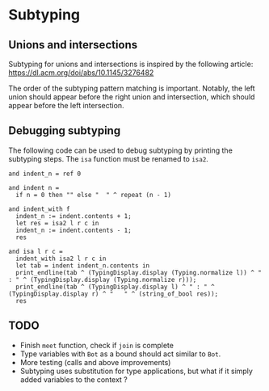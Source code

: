 # Subtyping

## Unions and intersections

Subtyping for unions and intersections is inspired by the following article:
https://dl.acm.org/doi/abs/10.1145/3276482

The order of the subtyping pattern matching is important. Notably, the left union should appear before the right union and intersection, which should appear before the left intersection.

## Debugging subtyping

The following code can be used to debug subtyping by printing the subtyping steps. The `isa` function must be renamed to `isa2`.

```
and indent_n = ref 0

and indent n =
  if n = 0 then "" else "  " ^ repeat (n - 1)

and indent_with f
  indent_n := indent.contents + 1;
  let res = isa2 l r c in
  indent_n := indent.contents - 1;
  res

and isa l r c =
  indent_with isa2 l r c in
  let tab = indent indent_n.contents in
  print_endline(tab ^ (TypingDisplay.display (Typing.normalize l)) ^ " : " ^ (TypingDisplay.display (Typing.normalize r)));
  print_endline(tab ^ (TypingDisplay.display l) ^ " : " ^ (TypingDisplay.display r) ^ "   " ^ (string_of_bool res));
  res
```

## TODO

- Finish `meet` function, check if `join` is complete
- Type variables with `Bot` as a bound should act similar to `Bot`.
- More testing (calls and above improvements)
- Subtyping uses substitution for type applications, but what if it simply added variables to the context ?
